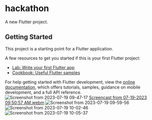 # hackathon

A new Flutter project.

## Getting Started

This project is a starting point for a Flutter application.

A few resources to get you started if this is your first Flutter project:

- [Lab: Write your first Flutter app](https://docs.flutter.dev/get-started/codelab)
- [Cookbook: Useful Flutter samples](https://docs.flutter.dev/cookbook)

For help getting started with Flutter development, view the
[online documentation](https://docs.flutter.dev/), which offers tutorials,
samples, guidance on mobile development, and a full API reference.
![Screenshot from 2023-07-19 09-47-17](https://github.com/Ashmaawy/hackathon/assets/100779215/8b12e8b5-16bc-484c-a843-f8eb4f2d2f8c)
[Screencast from 07-19-2023 09:50:57 AM.webm](https://github.com/Ashmaawy/hackathon/assets/100779215/62c3c2d6-2408-44e2-ad1d-3389a5cd30d2)
![Screenshot from 2023-07-19 09-59-56](https://github.com/Ashmaawy/hackathon/assets/100779215/1dc49606-b9a3-43db-aacc-233652e4020e)
![Screenshot from 2023-07-19 10-02-46](https://github.com/Ashmaawy/hackathon/assets/100779215/1f3f04da-8073-4e3f-9717-4fb9826e73f0)
![Screenshot from 2023-07-19 10-05-37](https://github.com/Ashmaawy/hackathon/assets/100779215/ceda1777-640b-4515-b4dc-763599d67a92)

